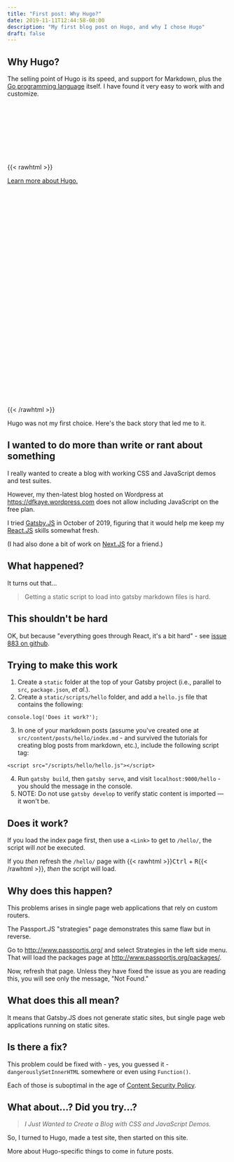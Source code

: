 ```yaml
---
title: "First post: Why Hugo?"
date: 2019-11-11T12:44:58-08:00
description: "My first blog post on Hugo, and why I chose Hugo"
draft: false
---
```


<!--more-->

## Why Hugo?

The selling point of Hugo is its speed, and support for Markdown, plus the [Go programming language](https://golang.io) itself.  I have found it very easy to work with and customize.

{{< rawhtml >}}
<svg icon-defs aria-hidden="true">
  <!-- define icon logo paths -->
  <defs>
    <!-- paths borrowed from https://github.com/simple-icons/simple-icons -->
    <path id="icon-hugo" d="M11.754 0a3.998 3.998 0 00-2.049.596L3.33 4.532a4.252 4.252 0 00-2.017 3.615v8.03c0 1.473.79 2.838 2.067 3.574l6.486 3.733a3.88 3.88 0 003.835.018l7.043-3.966a3.817 3.817 0 001.943-3.323V7.752a3.57 3.57 0 00-1.774-3.084L13.817.541a3.998 3.998 0 00-2.063-.54zm.022 1.674c.413-.006.828.1 1.2.315l7.095 4.127c.584.34.941.96.94 1.635v8.462c0 .774-.414 1.484-1.089 1.864l-7.042 3.966a2.199 2.199 0 01-2.179-.01l-6.485-3.734a2.447 2.447 0 01-1.228-2.123v-8.03c0-.893.461-1.72 1.221-2.19l6.376-3.935a2.323 2.323 0 011.19-.347zm-4.7 3.844V18.37h2.69v-5.62h4.46v5.62h2.696V5.518h-2.696v4.681h-4.46V5.518Z"/>
  </defs>
</svg>
<a icon="hugo" href="https://gohugo.io/" title="Hugo link">
  Learn more about Hugo.
  <svg role="img" xmlns="http://www.w3.org/2000/svg" viewBox="0 0 24 24">
    <title>Hugo icon</title>
    <use xlink:href="#icon-hugo"></use>
  </svg>
</a>
{{< /rawhtml >}}

Hugo was not my first choice. Here's the back story that led me to it.

## I wanted to do more than write or rant about something

I really wanted to create a blog with working CSS and JavaScript demos and test suites.

However, my then-latest blog hosted on Wordpress at https://dfkaye.wordpress.com does not allow including JavaScript on the free plan.

I tried [Gatsby.JS](https://www.gatsbyjs.org/) in October of 2019, figuring that it would help me keep my [React.JS](https://reactjs.org/) skills somewhat fresh.

(I had also done a bit of work on [Next.JS](https://nextjs.org/) for a friend.)

## What happened?

It turns out that...

> Getting a static script to load into gatsby markdown files is hard.

## This shouldn't be hard

OK, but because "everything goes through React, it's a bit hard" - see [issue 883 on github](https://github.com/gatsbyjs/gatsby/issues/833).

## Trying to make this work

1. Create a `static` folder at the top of your Gatsby project (i.e., parallel to `src`, `package.json`, *et al*.).
2. Create a `static/scripts/hello` folder, and add a `hello.js` file that contains the following:
```
console.log('Does it work?');
```
3. In one of your markdown posts (assume you've created one at `src/content/posts/hello/index.md` - and survived the tutorials for creating blog posts from markdown, etc.), include the following script tag:
```
<script src="/scripts/hello/hello.js"></script>
```
4. Run `gatsby build`, then `gatsby serve`, and visit `localhost:9000/hello` - you should the message in the console.
5. NOTE: Do not use `gatsby develop` to verify static content is imported &mdash; it won't be.

## Does it work?

If you load the index page first, then use a `<Link>` to get to `/hello/`, the script will *not* be executed.

If you *then* refresh the `/hello/` page with {{< rawhtml >}}<kbd aria-label="the Control key">Ctrl</kbd> + <kbd aria-label="the R key">R</kbd>{{< /rawhtml >}}, *then* the script will load.

## Why does this happen?

This problems arises in single page web applications that rely on custom routers.

The Passport.JS "strategies" page demonstrates this same flaw but in reverse.

Go to http://www.passportjs.org/ and select Strategies in the left side menu. That will load the packages page at http://www.passportjs.org/packages/.

Now, refresh that page. Unless they have fixed the issue as you are reading this, you will see only the message, "Not Found."

## What does this all mean?

It means that Gatsby.JS does not generate static sites, but single page web applications running on static sites.

## Is there a fix?

This problem could be fixed with - yes, you guessed it - `dangerouslySetInnerHTML` somewhere or even using `Function()`.

Each of those is suboptimal in the age of [Content Security Policy](https://content-security-policy.com/).

## What about...?  Did you try...?

> *I Just Wanted to Create a Blog with CSS and JavaScript Demos.*

So, I turned to Hugo, made a test site, then started on this site.

More about Hugo-specific things to come in future posts.
